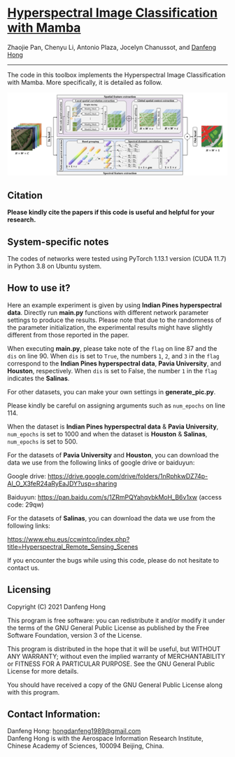 # [Hyperspectral Image Classification with Mamba](https://ieeexplore.ieee.org/document/10812905)

Zhaojie Pan, Chenyu Li, Antonio Plaza, Jocelyn Chanussot, and [Danfeng Hong](https://sites.google.com/view/danfeng-hong)

___________

The code in this toolbox implements the Hyperspectral Image Classification with Mamba. More specifically, it is detailed as follow.

![alt text](./MambaLG.png)

Citation
---------------------

**Please kindly cite the papers if this code is useful and helpful for your research.**

    
System-specific notes
---------------------
The codes of networks were tested using PyTorch 1.13.1 version (CUDA 11.7) in Python 3.8 on Ubuntu system.

How to use it?
---------------------
Here an example experiment is given by using **Indian Pines hyperspectral data**. Directly run **main.py** functions with different network parameter settings to produce the results. Please note that due to the randomness of the parameter initialization, the experimental results might have slightly different from those reported in the paper.

When executing **main.py**, please take note of the `flag` on line 87 and the `dis` on line 90. When `dis` is set to `True`, the numbers `1`, `2`, and `3` in the `flag` correspond to the **Indian Pines hyperspectral data**, **Pavia University**, and **Houston**, respectively. When `dis` is set to False, the number `1` in the `flag` indicates the **Salinas**.

For other datasets, you can make your own settings in **generate_pic.py**.

Please kindly be careful on assigning arguments such as `num_epochs` on line 114. 

When the dataset is **Indian Pines hyperspectral data** & **Pavia University**, `num_epochs` is set to 1000 and when the dataset is **Houston** & **Salinas**, `num_epochs` is set to 500.

For the datasets of **Pavia University** and **Houston**, you can download the data we use from the following links of google drive or baiduyun:

Google drive: https://drive.google.com/drive/folders/1nRphkwDZ74p-Al_O_X3feR24aRyEaJDY?usp=sharing

Baiduyun: https://pan.baidu.com/s/1ZRmPQYahqvbkMoH_B6v1xw (access code: 29qw)

For the datasets of **Salinas**, you can download the data we use from the following links:

https://www.ehu.eus/ccwintco/index.php?title=Hyperspectral_Remote_Sensing_Scenes

If you encounter the bugs while using this code, please do not hesitate to contact us.

Licensing
---------

Copyright (C) 2021 Danfeng Hong

This program is free software: you can redistribute it and/or modify it under the terms of the GNU General Public License as published by the Free Software Foundation, version 3 of the License.

This program is distributed in the hope that it will be useful, but WITHOUT ANY WARRANTY; without even the implied warranty of MERCHANTABILITY or FITNESS FOR A PARTICULAR PURPOSE. See the GNU General Public License for more details.

You should have received a copy of the GNU General Public License along with this program.

Contact Information:
--------------------

Danfeng Hong: hongdanfeng1989@gmail.com<br>
Danfeng Hong is with the Aerospace Information Research Institute, Chinese Academy of Sciences, 100094 Beijing, China. 

